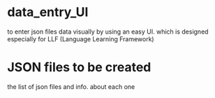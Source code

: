 # data_entry_UI
to enter json files data visually by using an easy UI. which is designed especially for LLF (Language Learning Framework)


# JSON files to be created
the list of json files 
and info. about each one



